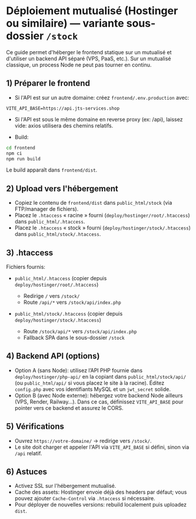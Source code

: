 # Déploiement mutualisé (Hostinger ou similaire) — variante sous-dossier `/stock`

Ce guide permet d'héberger le frontend statique sur un mutualisé et d'utiliser un backend API séparé (VPS, PaaS, etc.). Sur un mutualisé classique, un process Node ne peut pas tourner en continu.

## 1) Préparer le frontend

- Si l'API est sur un autre domaine: créez `frontend/.env.production` avec:

```
VITE_API_BASE=https://api.jts-services.shop
```

- Si l'API est sous le même domaine en reverse proxy (ex: /api), laissez vide: axios utilisera des chemins relatifs.

- Build:

```bash
cd frontend
npm ci
npm run build
```

Le build apparaît dans `frontend/dist`.

## 2) Upload vers l'hébergement

- Copiez le contenu de `frontend/dist` dans `public_html/stock` (via FTP/manager de fichiers).
- Placez le `.htaccess` « racine » fourni (`deploy/hostinger/root/.htaccess`) dans `public_html/.htaccess`.
- Placez le `.htaccess` « stock » fourni (`deploy/hostinger/stock/.htaccess`) dans `public_html/stock/.htaccess`.

## 3) .htaccess

Fichiers fournis:

- `public_html/.htaccess` (copier depuis `deploy/hostinger/root/.htaccess`)
	- Redirige `/` vers `/stock/`
	- Route `/api/*` vers `/stock/api/index.php`

- `public_html/stock/.htaccess` (copier depuis `deploy/hostinger/stock/.htaccess`)
	- Route `/stock/api/*` vers `/stock/api/index.php`
	- Fallback SPA dans le sous-dossier `/stock`

## 4) Backend API (options)

- Option A (sans Node): utilisez l’API PHP fournie dans `deploy/hostinger/php-api/` en la copiant dans `public_html/stock/api/` (ou `public_html/api/` si vous placez le site à la racine). Éditez `config.php` avec vos identifiants MySQL et un `jwt_secret` solide.
- Option B (avec Node externe): hébergez votre backend Node ailleurs (VPS, Render, Railway…). Dans ce cas, définissez `VITE_API_BASE` pour pointer vers ce backend et assurez le CORS.

## 5) Vérifications

- Ouvrez `https://votre-domaine/` → redirige vers `/stock/`.
- Le site doit charger et appeler l'API via `VITE_API_BASE` si défini, sinon via `/api` relatif.

## 6) Astuces

- Activez SSL sur l'hébergement mutualisé.
- Cache des assets: Hostinger envoie déjà des headers par défaut; vous pouvez ajouter `Cache-Control` via `.htaccess` si nécessaire.
- Pour déployer de nouvelles versions: rebuild localement puis uploadez `dist`.
